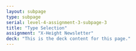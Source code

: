 ```yaml
---
layout: subpage
type: subpage
serial: level-4-assignment-3-subpage-3
title: "Type Selection"
assignment: "X-Height Newsletter"
deck: "This is the deck content for this page."
---
```

